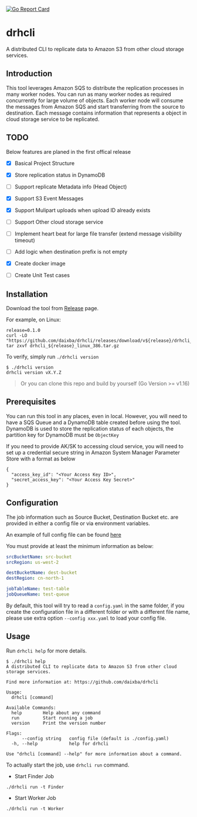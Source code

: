 [![Go Report Card](https://goreportcard.com/badge/github.com/daixba/drhcli)](https://goreportcard.com/report/github.com/daixba/drhcli)


# drhcli

A distributed CLI to replicate data to Amazon S3 from other cloud storage services.

## Introduction

This tool leverages Amazon SQS to distribute the replication processes in many worker nodes. You can run as many worker nodes as required concurrently for large volume of objects. Each worker node will consume the messages from Amazon SQS and start transferring from the source to destination. Each message contains information that represents a object in cloud storage service to be replicated.


## TODO

Below features are planed in the first offical release

- [x] Basical Project Structure
- [x] Store replication status in DynamoDB
- [ ] Support replicate Metadata info (Head Object)
- [x] Support S3 Event Messages
- [x] Support Mulipart uploads when upload ID already exists
- [ ] Support Other cloud storage service
- [ ] Implement heart beat for large file transfer (extend message visibility timeout)
- [ ] Add logic when destination prefix is not empty
- [x] Create docker image
- [ ] Create Unit Test cases


## Installation

Download the tool from [Release](https://github.com/daixba/drhcli/releases) page.

For example, on Linux:
```
release=0.1.0
curl -LO "https://github.com/daixba/drhcli/releases/download/v${release}/drhcli_${release}_linux_386.tar.gz"
tar zxvf drhcli_${release}_linux_386.tar.gz
```



To verify, simply run `./drhcli version`
```
$ ./drhcli version
drhcli version vX.Y.Z
```

> Or you can clone this repo and build by yourself (Go Version >= v1.16)


## Prerequisites

You can run this tool in any places, even in local. However, you will need to have a SQS Queue and a DynamoDB table created before using the tool. DynamoDB is used to store the replication status of each objects, the partition key for DynamoDB must be `ObjectKey`

If you need to provide AK/SK to accessing cloud service, you will need to set up a credential secure string in Amazon System Manager Parameter Store with a format as below

```
{
  "access_key_id": "<Your Access Key ID>",
  "secret_access_key": "<Your Access Key Secret>"
}
```

## Configuration

The job information such as Source Bucket, Destination Bucket etc. are provided in either a config file or via environment variables. 

An example of full config file can be found [here](./config-example.yaml) 

You must provide at least the minimum information as below:
```yaml
srcBucketName: src-bucket
srcRegion: us-west-2

destBucketName: dest-bucket
destRegion: cn-north-1

jobTableName: test-table
jobQueueName: test-queue
```

By default, this tool will try to read a `config.yaml` in the same folder, if you create the configuration file in a different folder or with a different file name, please use extra option `--config xxx.yaml` to load your config file.


## Usage

Run `drhcli help` for more details.
```
$ ./drhcli help
A distributed CLI to replicate data to Amazon S3 from other cloud storage services.

Find more information at: https://github.com/daixba/drhcli

Usage:
  drhcli [command]

Available Commands:
  help        Help about any command
  run         Start running a job
  version     Print the version number

Flags:
      --config string   config file (default is ./config.yaml)
  -h, --help            help for drhcli

Use "drhcli [command] --help" for more information about a command.
```

To actually start the job, use `drhcli run` command.

- Start Finder Job

```
./drhcli run -t Finder
```

- Start Worker Job

```
./drhcli run -t Worker
```

